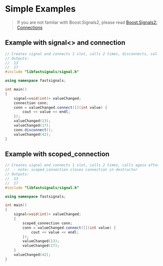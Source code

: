 # Simple Examples

>If you are not familar with Boost.Signals2, please read [Boost.Signals2: Connections](https://theboostcpplibraries.com/boost.signals2-connections)

## Example with signal&lt;&gt; and connection

```cpp
// Creates signal and connects 1 slot, calls 2 times, disconnects, calls again.
// Outputs:
//  13
//  17
#include "libfastsignals/signal.h"

using namespace fastsignals;

int main()
{
    signal<void(int)> valueChanged;
    connection conn;
    conn = valueChanged.connect([](int value) {
        cout << value << endl;
    });
    valueChanged(13);
    valueChanged(17);
    conn.disconnect();
    valueChanged(42);
}
```

## Example with scoped_connection

```cpp
// Creates signal and connects 1 slot, calls 2 times, calls again after scoped_connection destroyed.
//  - note: scoped_connection closes connection in destructor
// Outputs:
//  13
//  17
#include "libfastsignals/signal.h"

using namespace fastsignals;

int main()
{
    signal<void(int)> valueChanged;
    {
        scoped_connection conn;
        conn = valueChanged.connect([](int value) {
            cout << value << endl;
        });
        valueChanged(13);
        valueChanged(17);
    }
    valueChanged(42);
}
```
